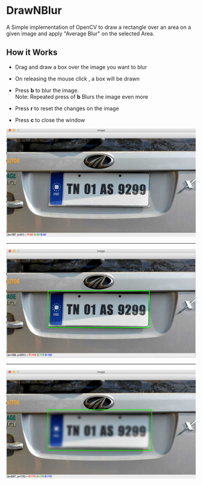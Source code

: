# DrawNBlur
A Simple implementation of OpenCV to draw a rectangle over an area on a given image and apply "Average Blur" on the selected Area.

## How it Works

- Drag and draw a box over the image you want to blur

- On releasing the mouse click , a box will be drawn

- Press **b** to blur the image. <br>
Note: Repeated press of **b** Blurs the image even more

- Press **r** to reset the changes on the image

- Press **c** to close the window

![](screen2.png) <hr>

![](screen3.png) <hr>

![](screen1.png)